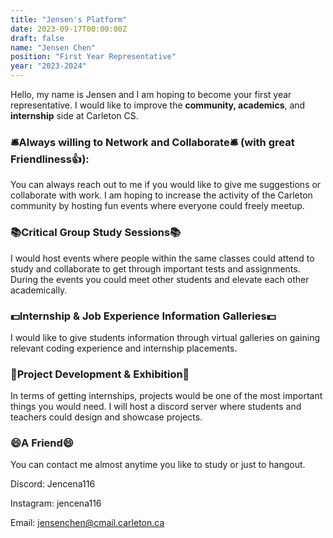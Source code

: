```yaml
---
title: "Jensen's Platform"
date: 2023-09-17T00:00:00Z
draft: false
name: "Jensen Chen"
position: "First Year Representative"
year: "2023-2024"
---
```


Hello, my name is Jensen and I am hoping to become your first year representative. I would like to improve the **community, academics**, and **internship** side at Carleton CS.

### 🛎️Always willing to Network and Collaborate🛎️ (with great Friendliness👍):

You can always reach out to me if you would like to give me suggestions or collaborate with work. I am hoping to increase the activity of the Carleton community by hosting fun events where everyone could freely meetup.

### 📚Critical Group Study Sessions📚

I would host events where people within the same classes could attend to study and collaborate to get through important tests and assignments. During the events you could meet other students and elevate each other academically.

### 💵Internship & Job Experience Information Galleries💵

I would like to give students information through virtual galleries on gaining relevant coding experience and internship placements.

### 📝Project Development & Exhibition📝

In terms of getting internships, projects would be one of the most important things you would need. I will host a discord server where students and teachers could design and showcase projects.

### 😄A Friend😄

You can contact me almost anytime you like to study or just to hangout.

Discord: Jencena116

Instagram: jencena116

Email: <jensenchen@cmail.carleton.ca>
